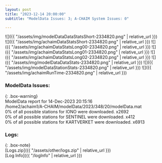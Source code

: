 ```yaml
---
layout: post
title: "2023-12-14 20:00:00"
subtitle: "ModelData Issues: 3; A-CHAIM System Issues: 0"

---
```


![]({{ "/assets/img/modelDataDataStatsShort-2334820.png" | relative_url }})
![]({{ "/assets/img/achaimDataStatsShort-2334820.png" | relative_url }})
![]({{ "/assets/img/achaimDataStatsLong00-2334820.png" | relative_url }})
![]({{ "/assets/img/achaimDataStatsLong01-2334820.png" | relative_url }})
![]({{ "/assets/img/achaimDataStatsLong02-2334820.png" | relative_url }})
![]({{ "/assets/img/modelDataDataStats-2334820.png" | relative_url }})
![]({{ "/assets/img/modelDataStationStats-2334820.png" | relative_url }})
![]({{ "/assets/img/achaimRunTime-2334820.png" | relative_url }})


### ModelData Issues:  
  
{: .box-warning}  
 ModelData report for 14-Dec-2023 20:15:16   
 /home2/achaim1/A-CHAIM/modelData/2023/348/20/modelData.mat   
 0% of all possible stations for IONO were downloaded. x2692   
 0% of all possible stations for SENTINEL were downloaded. x412   
 0% of all possible stations for KARTVERKET were downloaded. x6913   
  


### Logs:  
  
{: .box-note}  
[Logs.zip]({{ "/assets/other/logs.zip" | relative_url }})  
[Log Info]({{ "/logInfo" | relative_url }})  
